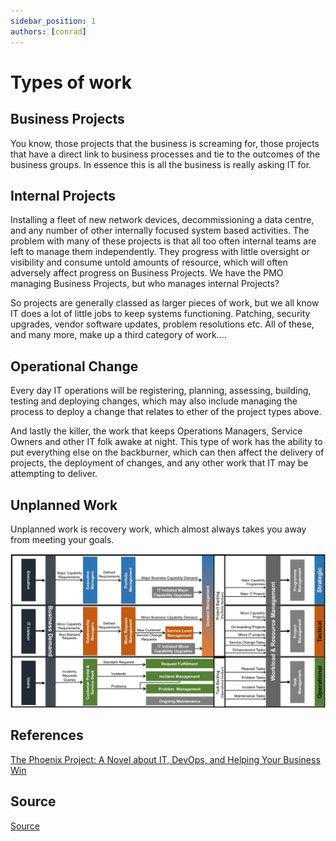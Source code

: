 ```yaml
---
sidebar_position: 1
authors: [conrad]
---
```


# Types of work

## Business Projects 

You know, those projects that the business is screaming for, those projects that have a direct link to business processes and tie to the outcomes of the business groups. In essence this is all the business is really asking IT for.

## Internal Projects

Installing a fleet of new network devices, decommissioning a data centre, and any number of other internally focused system based activities. The problem with many of these projects is that all too often internal teams are left to manage them independently. They progress with little oversight or visibility and consume untold amounts of resource, which will often adversely affect progress on Business Projects. We have the PMO managing Business Projects, but who manages internal Projects?

So projects are generally classed as larger pieces of work, but we all know IT does a lot of little jobs to keep systems functioning. Patching, security upgrades, vendor software updates, problem resolutions etc. All of these, and many more, make up a third category of work.... 

## Operational Change 

Every day IT operations will be registering, planning, assessing, building, testing and deploying changes, which may also include managing the process to deploy a change that relates to ether of the project types above.

And lastly the killer, the work that keeps Operations Managers, Service Owners and other IT folk awake at night. This type of work has the ability to put everything else on the backburner, which can then affect the delivery of projects, the deployment of changes, and any other work that IT may be attempting to deliver. 

## Unplanned Work 

Unplanned work is recovery work, which almost always takes you away from meeting your goals.

![Docs Version Dropdown](/img/agile/types-of-work-1.jpg)

## References

 [The Phoenix Project: A Novel about IT, DevOps, and Helping Your Business Win](https://www.amazon.com/gp/product/1942788290/ref=as_li_tl?ie=UTF8&camp=1789&creative=9325&creativeASIN=1942788290&linkCode=as2&tag=uptakedigital-20&linkId=e7282c46ea9b18bc99f01d659a98f369)

## Source

[Source](http://valueflowit.com.au/it-operations-only-does-4-things/)